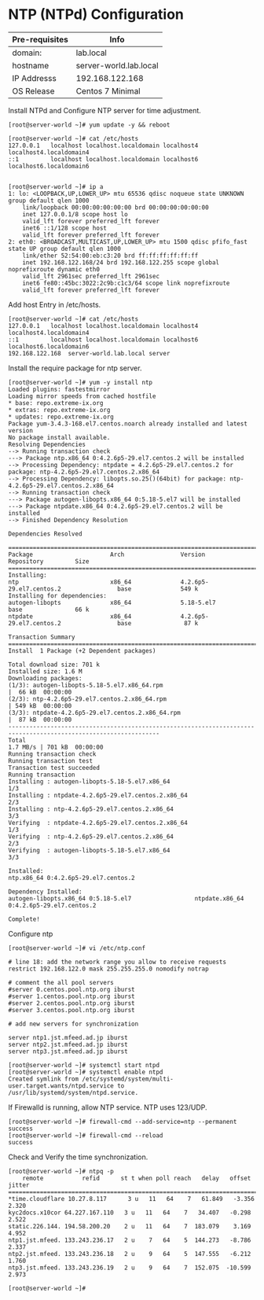 #  NTP (NTPd) Configuration 

|Pre-requisites|Info|
|-------|-----------|
|domain:| lab.local |
|hostname| server-world.lab.local| 
|IP Addresss| 192.168.122.168|
|OS Release | Centos 7 Minimal| 

Install NTPd and Configure NTP server for time adjustment.

    [root@server-world ~]# yum update -y && reboot 

    [root@server-world ~]# cat /etc/hosts
    127.0.0.1   localhost localhost.localdomain localhost4 localhost4.localdomain4
    ::1         localhost localhost.localdomain localhost6 localhost6.localdomain6


    [root@server-world ~]# ip a
    1: lo: <LOOPBACK,UP,LOWER_UP> mtu 65536 qdisc noqueue state UNKNOWN group default qlen 1000
        link/loopback 00:00:00:00:00:00 brd 00:00:00:00:00:00
        inet 127.0.0.1/8 scope host lo
        valid_lft forever preferred_lft forever
        inet6 ::1/128 scope host 
        valid_lft forever preferred_lft forever
    2: eth0: <BROADCAST,MULTICAST,UP,LOWER_UP> mtu 1500 qdisc pfifo_fast state UP group default qlen 1000
        link/ether 52:54:00:eb:c3:20 brd ff:ff:ff:ff:ff:ff
        inet 192.168.122.168/24 brd 192.168.122.255 scope global noprefixroute dynamic eth0
        valid_lft 2961sec preferred_lft 2961sec
        inet6 fe80::45bc:3022:2c9b:c1c3/64 scope link noprefixroute 
        valid_lft forever preferred_lft forever

Add host Entry in /etc/hosts. 

    [root@server-world ~]# cat /etc/hosts 
    127.0.0.1   localhost localhost.localdomain localhost4 localhost4.localdomain4
    ::1         localhost localhost.localdomain localhost6 localhost6.localdomain6
    192.168.122.168  server-world.lab.local server

Install the require package for ntp server. 

    [root@server-world ~]# yum -y install ntp
    Loaded plugins: fastestmirror
    Loading mirror speeds from cached hostfile
    * base: repo.extreme-ix.org
    * extras: repo.extreme-ix.org
    * updates: repo.extreme-ix.org
    Package yum-3.4.3-168.el7.centos.noarch already installed and latest version
    No package install available.
    Resolving Dependencies
    --> Running transaction check
    ---> Package ntp.x86_64 0:4.2.6p5-29.el7.centos.2 will be installed
    --> Processing Dependency: ntpdate = 4.2.6p5-29.el7.centos.2 for package: ntp-4.2.6p5-29.el7.centos.2.x86_64
    --> Processing Dependency: libopts.so.25()(64bit) for package: ntp-4.2.6p5-29.el7.centos.2.x86_64
    --> Running transaction check
    ---> Package autogen-libopts.x86_64 0:5.18-5.el7 will be installed
    ---> Package ntpdate.x86_64 0:4.2.6p5-29.el7.centos.2 will be installed
    --> Finished Dependency Resolution

    Dependencies Resolved

    =================================================================================================================
    Package                      Arch                Version                                Repository         Size
    =================================================================================================================
    Installing:
    ntp                          x86_64              4.2.6p5-29.el7.centos.2                base              549 k
    Installing for dependencies:
    autogen-libopts              x86_64              5.18-5.el7                             base               66 k
    ntpdate                      x86_64              4.2.6p5-29.el7.centos.2                base               87 k

    Transaction Summary
    =================================================================================================================
    Install  1 Package (+2 Dependent packages)

    Total download size: 701 k
    Installed size: 1.6 M
    Downloading packages:
    (1/3): autogen-libopts-5.18-5.el7.x86_64.rpm                                              |  66 kB  00:00:00     
    (2/3): ntp-4.2.6p5-29.el7.centos.2.x86_64.rpm                                             | 549 kB  00:00:00     
    (3/3): ntpdate-4.2.6p5-29.el7.centos.2.x86_64.rpm                                         |  87 kB  00:00:00     
    -----------------------------------------------------------------------------------------------------------------
    Total                                                                            1.7 MB/s | 701 kB  00:00:00     
    Running transaction check
    Running transaction test
    Transaction test succeeded
    Running transaction
    Installing : autogen-libopts-5.18-5.el7.x86_64                                                             1/3 
    Installing : ntpdate-4.2.6p5-29.el7.centos.2.x86_64                                                        2/3 
    Installing : ntp-4.2.6p5-29.el7.centos.2.x86_64                                                            3/3 
    Verifying  : ntpdate-4.2.6p5-29.el7.centos.2.x86_64                                                        1/3 
    Verifying  : ntp-4.2.6p5-29.el7.centos.2.x86_64                                                            2/3 
    Verifying  : autogen-libopts-5.18-5.el7.x86_64                                                             3/3 

    Installed:
    ntp.x86_64 0:4.2.6p5-29.el7.centos.2                                                                           

    Dependency Installed:
    autogen-libopts.x86_64 0:5.18-5.el7                  ntpdate.x86_64 0:4.2.6p5-29.el7.centos.2                 

    Complete!

Configure ntp 

    [root@server-world ~]# vi /etc/ntp.conf 

    # line 18: add the network range you allow to receive requests
    restrict 192.168.122.0 mask 255.255.255.0 nomodify notrap

    # comment the all pool servers
    #server 0.centos.pool.ntp.org iburst
    #server 1.centos.pool.ntp.org iburst
    #server 2.centos.pool.ntp.org iburst
    #server 3.centos.pool.ntp.org iburst
    
    # add new servers for synchronization

    server ntp1.jst.mfeed.ad.jp iburst
    server ntp2.jst.mfeed.ad.jp iburst
    server ntp3.jst.mfeed.ad.jp iburst

    [root@server-world ~]# systemctl start ntpd
    [root@server-world ~]# systemctl enable ntpd 
    Created symlink from /etc/systemd/system/multi-user.target.wants/ntpd.service to /usr/lib/systemd/system/ntpd.service.

If Firewalld is running, allow NTP service. NTP uses 123/UDP.

    [root@server-world ~]# firewall-cmd --add-service=ntp --permanent
    success
    [root@server-world ~]# firewall-cmd --reload
    success

Check and Verify the time synchronization.

    [root@server-world ~]# ntpq -p
        remote           refid      st t when poll reach   delay   offset  jitter
    ==============================================================================
    *time.cloudflare 10.27.8.117      3 u   11   64    7   61.849   -3.356   2.320
    kyc2docs.x10cor 64.227.167.110   3 u   11   64    7   34.407   -0.298   2.522
    static.226.144. 194.58.200.20    2 u   11   64    7  183.079    3.169   4.952
    ntp1.jst.mfeed. 133.243.236.17   2 u    7   64    5  144.273   -8.786   2.337
    ntp2.jst.mfeed. 133.243.236.18   2 u    9   64    5  147.555   -6.212   1.760
    ntp3.jst.mfeed. 133.243.236.19   2 u    9   64    7  152.075  -10.599   2.973

    [root@server-world ~]# 

